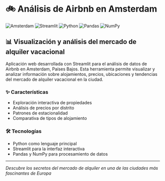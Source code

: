 # 🚲 Análisis de Airbnb en Amsterdam

![Amsterdam](https://img.shields.io/badge/Amsterdam-Países_Bajos-orange)
![Streamlit](https://img.shields.io/badge/Streamlit-FF4B4B?style=flat&logo=streamlit&logoColor=white)
![Python](https://img.shields.io/badge/Python-3776AB?style=flat&logo=python&logoColor=white)
![Pandas](https://img.shields.io/badge/Pandas-150458?style=flat&logo=pandas&logoColor=white)
![NumPy](https://img.shields.io/badge/NumPy-013243?style=flat&logo=numpy&logoColor=white)

## 📊 Visualización y análisis del mercado de alquiler vacacional

Aplicación web desarrollada con Streamlit para el análisis de datos de Airbnb en Amsterdam, Países Bajos. Esta herramienta permite visualizar y analizar información sobre alojamientos, precios, ubicaciones y tendencias del mercado de alquiler vacacional en la ciudad.

### ✨ Características

* Exploración interactiva de propiedades
* Análisis de precios por distrito
* Patrones de estacionalidad
* Comparativa de tipos de alojamiento

### 🛠️ Tecnologías

* Python como lenguaje principal
* Streamlit para la interfaz interactiva
* Pandas y NumPy para procesamiento de datos

---

*Descubre los secretos del mercado de alquiler en una de las ciudades más fascinantes de Europa*